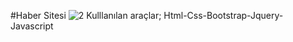 #Haber Sitesi
![2](https://user-images.githubusercontent.com/41960652/128088723-9e7f7a15-9504-4022-aace-f3a3f73118c3.PNG)
Kulllanılan araçlar;
Html-Css-Bootstrap-Jquery-Javascript
